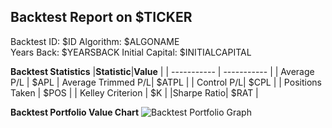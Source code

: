 Backtest Report on $TICKER
-

Backtest ID: $ID 
Algorithm: $ALGONAME  
Years Back: $YEARSBACK
Initial Capital: $INITIALCAPITAL

**Backtest Statistics**
|**Statistic**|**Value**    |
| ----------- | ----------- |
| Average P/L | $APL 
| Average Trimmed P/L| $ATPL |
| Control P/L| $CPL |
| Positions Taken | $POS |
| Kelley Criterion | $K |
|Sharpe Ratio| $RAT |

**Backtest Portfolio Value Chart**
![Backtest Portfolio Graph]($FILENAME)
